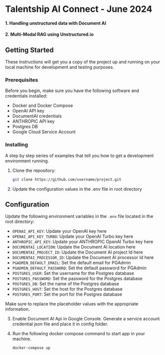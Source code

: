 # Talentship AI Connect - June 2024

#### 1. Handling unstructured data with Document AI
#### 2. Multi-Modal RAG using Unstructured.io 

## Getting Started

These instructions will get you a copy of the project up and running on your local machine for development and testing purposes.

### Prerequisites

Before you begin, make sure you have the following software and credentials installed:

- Docker and Docker Compose
- OpenAI API key
- DocumentAI credentials
- ANTHROPIC API key
- Postgres DB
- Google Cloud Service Account
       
### Installing

A step by step series of examples that tell you how to get a development environment running.

1. Clone the repository:
   ```bash
   git clone https://github.com/username/project.git

2. Update the configuration values in the .env file in root directory

## Configuration

Update the following environment variables in the `.env` file located in the root directory:

- `OPENAI_API_KEY`: Update your OpenAI key here
- `OPENAI_API_KEY_TURBO`: Update your OpenAI Turbo key here
- `ANTHROPIC_API_KEY`: Update your ANTHROPIC OpenAI Turbo key here
- `DOCUMENTAI_LOCATION`: Update the Document AI location here
- `DOCUMENTAI_PROJECT_ID`: Update the Document AI project Id here
- `DOCUMENTAI_PROCESSOR_ID`: Update the Document AI processor Id here
- `PGADMIN_DEFAULT_EMAIL`: Set the default email for PGAdmin
- `PGADMIN_DEFAULT_PASSWORD`: Set the default password for PGAdmin
- `POSTGRES_USER`: Set the username for the Postgres database
- `POSTGRES_PASSWORD`: Set the password for the Postgres database
- `POSTGRES_DB`: Set the name of the Postgres database
- `POSTGRES_HOST`: Set the host for the Postgres database
- `POSTGRES_PORT`: Set the port for the Postgres database

Make sure to replace the placeholder values with the appropriate information.

3. Enable Document AI Api in Google Console. Generate a service account credential json file and place it in config folder.

4. Run the following docker compose command to start app in your machine.
   
   `docker-compose up`
